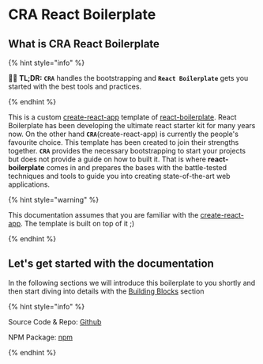 # CRA React Boilerplate

## What is CRA React Boilerplate

{% hint style="info" %}

💁‍♂️ **TL;DR:** **`CRA`** handles the bootstrapping and **`React Boilerplate`** gets you started with the best tools and practices.

{% endhint %}

This is a custom [create-react-app] template of [react-boilerplate]. React Boilerplate has been developing the ultimate react starter kit for many years now. On the other hand **`CRA`**(create-react-app) is currently the people's favourite choice. This template has been created to join their strengths together. **`CRA`** provides the necessary bootstrapping to start your projects but does not provide a guide on how to built it. That is where **react-boilerplate** comes in and prepares the bases with the battle-tested techniques and tools to guide you into creating state-of-the-art web applications.

{% hint style="warning" %}

This documentation assumes that you are familiar with the [create-react-app]. The template is built on top of it ;)

{% endhint %}

## Let's get started with the documentation

In the following sections we will introduce this boilerplate to you shortly and then start diving into details with the [Building Blocks](building-blocks/overview) section

{% hint style="info" %}

Source Code & Repo: [Github](https://github.com/Can-Sahin/cra-template-react-boilerplate)

NPM Package: [npm](https://www.npmjs.com/package/cra-template-rb)

{% endhint %}

[create-react-app]: https://github.com/facebook/create-react-app
[react-boilerplate]: https://github.com/react-boilerplate/react-boilerplate
